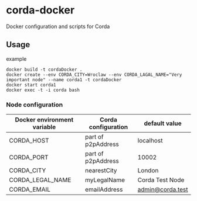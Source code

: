 # corda-docker
Docker configuration and scripts for Corda

## Usage

example
```
docker build -t cordaDocker .
docker create --env CORDA_CITY=Wroclaw --env CORDA_LAGAL_NAME="Very important node" --name corda1 -t cordaDocker
docker start corda1
docker exec -t -i corda bash
```

### Node configuration


Docker environment variable | Corda configuration | default value 
--- | --- | ---
CORDA_HOST | part of p2pAddress |  localhost 
 CORDA_PORT | part of p2pAddress |10002 
 CORDA_CITY | nearestCity| London 
 CORDA_LEGAL_NAME | myLegalName| Corda Test Node 
 CORDA_EMAIL | emailAddress | admin@corda.test 
